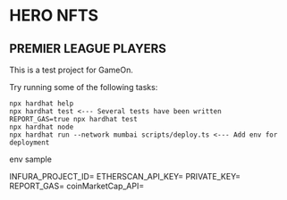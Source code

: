 # HERO NFTS

## PREMIER LEAGUE PLAYERS

This is a test project for GameOn.

Try running some of the following tasks:

```shell
npx hardhat help
npx hardhat test <--- Several tests have been written
REPORT_GAS=true npx hardhat test
npx hardhat node
npx hardhat run --network mumbai scripts/deploy.ts <--- Add env for deployment
```
env sample

INFURA_PROJECT_ID=
ETHERSCAN_API_KEY=
PRIVATE_KEY=
REPORT_GAS=
coinMarketCap_API=
